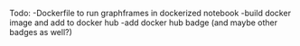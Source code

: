 Todo:
-Dockerfile to run graphframes in dockerized notebook
-build docker image and add to docker hub
-add docker hub badge (and maybe other badges as well?)